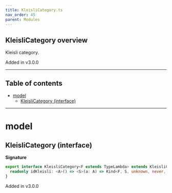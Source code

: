 ```yaml
---
title: KleisliCategory.ts
nav_order: 45
parent: Modules
---
```


## KleisliCategory overview

Kleisli category.

Added in v3.0.0

---

<h2 class="text-delta">Table of contents</h2>

- [model](#model)
  - [KleisliCategory (interface)](#kleislicategory-interface)

---

# model

## KleisliCategory (interface)

**Signature**

```ts
export interface KleisliCategory<F extends TypeLambda> extends KleisliComposable<F> {
  readonly idKleisli: <A>() => <S>(a: A) => Kind<F, S, unknown, never, never, A>
}
```

Added in v3.0.0
